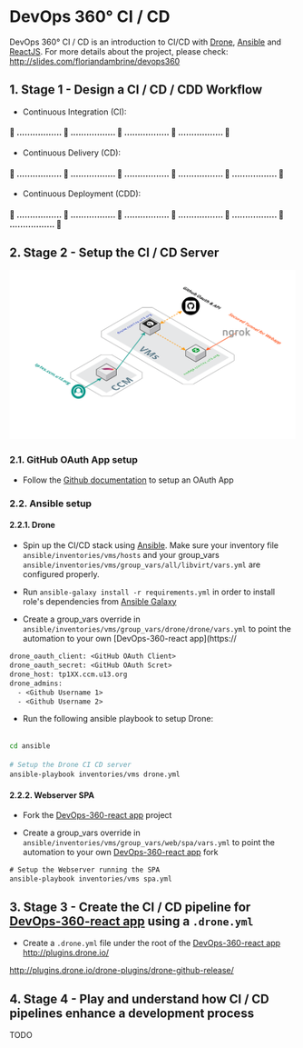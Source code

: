 # DevOps 360° CI / CD

DevOps 360° CI / CD is an introduction to CI/CD with [Drone](http://drone.io/), [Ansible](https://www.ansible.com/) and [ReactJS](https://reactjs.org/). For more details about the project, please check: http://slides.com/floriandambrine/devops360

## 1. Stage 1 - Design a CI / CD / CDD Workflow

* Continuous Integration (CI):

#### :round_pushpin: ................. :twisted_rightwards_arrows: ................. :twisted_rightwards_arrows: ................. :twisted_rightwards_arrows: ................. :checkered_flag:

* Continuous Delivery (CD):

#### :round_pushpin: ................. :twisted_rightwards_arrows: ................. :twisted_rightwards_arrows: ................. :twisted_rightwards_arrows: ................. :twisted_rightwards_arrows: ................. :checkered_flag:

* Continuous Deployment (CDD):

#### :round_pushpin: ................. :twisted_rightwards_arrows: ................. :twisted_rightwards_arrows: ................. :twisted_rightwards_arrows: ................. :twisted_rightwards_arrows: ................. :twisted_rightwards_arrows: ................. :checkered_flag:

## 2. Stage 2 - Setup the CI / CD Server

![CI CD Infrastructure](./docs/devops-ci-cd-infra.png "DevOps-360 CI CD Infrastructure")

### 2.1. GitHub OAuth App setup

* Follow the [Github documentation](https://developer.github.com/apps/building-oauth-apps/creating-an-oauth-app/) to setup an OAuth App

### 2.2. Ansible setup

#### 2.2.1. Drone

* Spin up the CI/CD stack using [Ansible](https://www.ansible.com/). Make sure your inventory file `ansible/inventories/vms/hosts` and your group_vars `ansible/inventories/vms/group_vars/all/libvirt/vars.yml` are configured properly.

* Run `ansible-galaxy install -r requirements.yml` in order to install role's dependencies from [Ansible Galaxy](https://galaxy.ansible.com/)

* Create a group_vars override in `ansible/inventories/vms/group_vars/drone/drone/vars.yml` to point the automation to your own [DevOps-360-react app](https://

```
drone_oauth_client: <GitHub OAuth Client>
drone_oauth_secret: <GitHub OAuth Scret>
drone_host: tp1XX.ccm.u13.org
drone_admins:
  - <Github Username 1>
  - <Github Username 2>
```

* Run the following ansible playbook to setup Drone:

```sh

cd ansible

# Setup the Drone CI CD server
ansible-playbook inventories/vms drone.yml
```

#### 2.2.2. Webserver SPA

* Fork the [DevOps-360-react app](https://github.com/Lowess/devops-360-react) project

* Create a group_vars override in `ansible/inventories/vms/group_vars/web/spa/vars.yml` to point the automation to your own [DevOps-360-react app](https://github.com/Lowess/devops-360-react) fork

```
# Setup the Webserver running the SPA
ansible-playbook inventories/vms spa.yml
```


## 3. Stage 3 - Create the CI / CD pipeline for [DevOps-360-react app](https://github.com/Lowess/devops-360-react) using a `.drone.yml`

* Create a `.drone.yml` file under the root of the [DevOps-360-react app](https://github.com/Lowess/devops-360-react)
http://plugins.drone.io/

http://plugins.drone.io/drone-plugins/drone-github-release/


## 4. Stage 4 - Play and understand how CI / CD pipelines enhance a development process

TODO